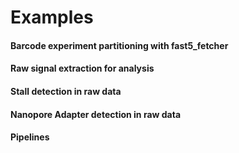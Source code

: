 # Examples


#### Barcode experiment partitioning with fast5_fetcher



#### Raw signal extraction for analysis



#### Stall detection in raw data



#### Nanopore Adapter detection in raw data


#### Pipelines
